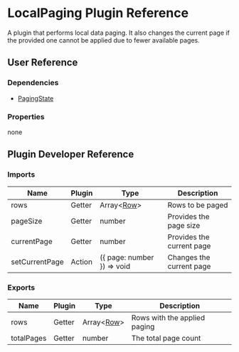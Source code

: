 # LocalPaging Plugin Reference

A plugin that performs local data paging. It also changes the current page if the provided one cannot be applied due to fewer available pages.

## User Reference

### Dependencies

- [PagingState](paging-state.md)

### Properties

none

## Plugin Developer Reference

### Imports

Name | Plugin | Type | Description
-----|--------|------|------------
rows | Getter | Array&lt;[Row](grid.md#row)&gt; | Rows to be paged
pageSize | Getter | number | Provides the page size
currentPage | Getter | number | Provides the current page
setCurrentPage | Action | ({ page: number }) => void | Changes the current page

### Exports

Name | Plugin | Type | Description
-----|--------|------|------------
rows | Getter | Array&lt;[Row](grid.md#row)&gt; | Rows with the applied paging
totalPages | Getter | number | The total page count
